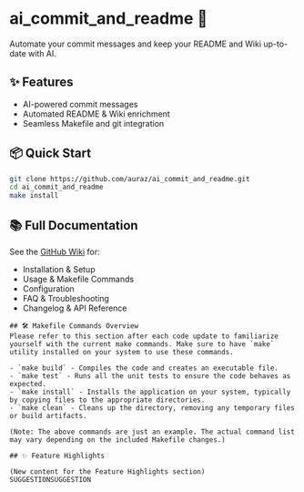 # ai_commit_and_readme 🚀

Automate your commit messages and keep your README and Wiki up-to-date with AI.

## ✨ Features

- AI-powered commit messages
- Automated README & Wiki enrichment
- Seamless Makefile and git integration

## 📦 Quick Start

```sh
git clone https://github.com/auraz/ai_commit_and_readme.git
cd ai_commit_and_readme
make install
```

## 📚 Full Documentation

See the [GitHub Wiki](https://github.com/auraz/ai_commit_and_readme/wiki) for:
- Installation & Setup
- Usage & Makefile Commands
- Configuration
- FAQ & Troubleshooting
- Changelog & API Reference
```
## 🛠️ Makefile Commands Overview
Please refer to this section after each code update to familiarize yourself with the current make commands. Make sure to have `make` utility installed on your system to use these commands.

- `make build` - Compiles the code and creates an executable file.
- `make test` - Runs all the unit tests to ensure the code behaves as expected.
- `make install` - Installs the application on your system, typically by copying files to the appropriate directories.
- `make clean` - Cleans up the directory, removing any temporary files or build artifacts.

(Note: The above commands are just an example. The actual command list may vary depending on the included Makefile changes.)

## ✨ Feature Highlights

(New content for the Feature Highlights section)
SUGGESTIONSUGGESTION